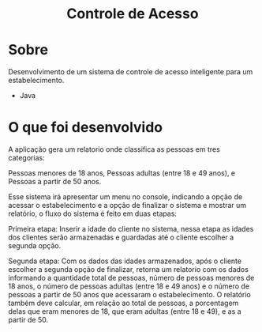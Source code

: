 <h1 align="center">Controle de Acesso</h1>

# Sobre 

Desenvolvimento de um sistema de controle de acesso inteligente para um estabelecimento.

- Java

# O que foi desenvolvido

A aplicação gera um relatorio onde classifica as pessoas em tres categorias:

Pessoas menores de 18 anos,
Pessoas adultas (entre 18 e 49 anos), e
Pessoas a partir de 50 anos.

Esse sistema irá apresentar um menu no console, indicando a opção de acessar o estabelecimento e a opção de finalizar o sistema e mostrar um relatório,
o fluxo do sistema é feito em duas etapas:

Primeira etapa: Inserir a idade do cliente no sistema, nessa etapa as idades dos clientes serão armazenadas e guardadas até o cliente escolher a segunda opção.

Segunda etapa: Com os dados das idades armazenados, após o cliente escolher a segunda opção de finalizar, retorna um relatorio com os dados informando a quantidade total de pessoas, número de pessoas menores de 18 anos, o número de pessoas adultas (entre 18 e 49 anos) e o número de pessoas a partir de 50 anos que acessaram o estabelecimento. O relatório também deve calcular, em relação ao total de pessoas, a porcentagem delas que eram menores de 18, que eram adultas (entre 18 e 49), e as a partir de 50.
